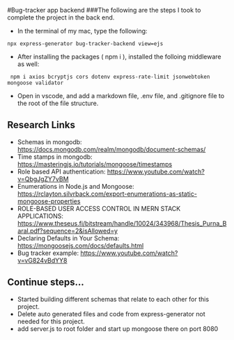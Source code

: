 #Bug-tracker app backend
###The following are the steps I took to complete the project in the back end.

- In the terminal of my mac, type the following:

```
npx express-generator bug-tracker-backend view=ejs
```

- After installing the packages ( npm i ), installed the folloing middleware as well:

```
 npm i axios bcryptjs cors dotenv express-rate-limit jsonwebtoken mongoose validator
```

- Open in vscode, and add a markdown file, .env file, and .gitignore file to the root of the file structure.

## Research Links

- Schemas in mongodb: https://docs.mongodb.com/realm/mongodb/document-schemas/
- Time stamps in mongodb: https://masteringjs.io/tutorials/mongoose/timestamps
- Role based API authentication: https://www.youtube.com/watch?v=QbgJgZY7vBM
- Enumerations in Node.js and Mongoose: https://rclayton.silvrback.com/export-enumerations-as-static-mongoose-properties
- ROLE-BASED USER ACCESS CONTROL IN MERN STACK APPLICATIONS: https://www.theseus.fi/bitstream/handle/10024/343968/Thesis_Purna_Baral.pdf?sequence=2&isAllowed=y
- Declaring Defaults in Your Schema: https://mongoosejs.com/docs/defaults.html
- Bug tracker example: https://www.youtube.com/watch?v=vG824vBdYY8

## Continue steps...

- Started building different schemas that relate to each other for this project.
- Delete auto generated files and code from express-generator not needed for this project.
- add server.js to root folder and start up mongoose there on port 8080
